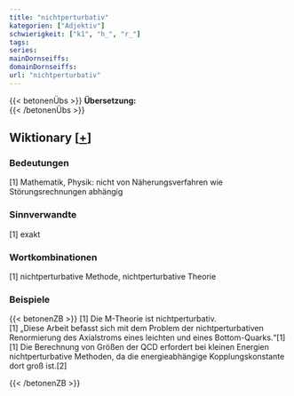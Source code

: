 ```yaml
---
title: "nichtperturbativ"
kategorien: ["Adjektiv"]
schwierigkeit: ["k1", "h_", "r_"]
tags:
series:
mainDornseiffs:
domainDornseiffs:
url: "nichtperturbativ"
---
```


{{< betonenÜbs >}}
**Übersetzung:**  
{{< /betonenÜbs >}}

## Wiktionary [[+](https://de.wiktionary.org/wiki/nichtperturbativ)]

### Bedeutungen
[1] Mathematik, Physik: nicht von Näherungsverfahren wie Störungsrechnungen abhängig  

### Sinnverwandte
[1] exakt  

### Wortkombinationen
[1] nichtperturbative Methode, nichtperturbative Theorie  

### Beispiele
{{< betonenZB >}}
[1] Die M-Theorie ist nichtperturbativ.  
[1] „Diese Arbeit befasst sich mit dem Problem der nichtperturbativen Renormierung des Axialstroms eines leichten und eines Bottom-Quarks.“[1]  
[1] Die Berechnung von Größen der QCD erfordert bei kleinen Energien nichtperturbative Methoden, da die energieabhängige Kopplungskonstante dort groß ist.[2]  

{{< /betonenZB >}}

